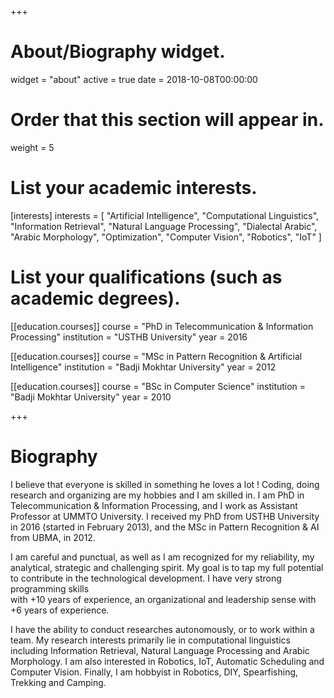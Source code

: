 +++
# About/Biography widget.
widget = "about"
active = true
date = 2018-10-08T00:00:00

# Order that this section will appear in.
weight = 5

# List your academic interests.
[interests]
  interests = [
    "Artificial Intelligence",
    "Computational Linguistics",
    "Information Retrieval",
	"Natural Language Processing",
	"Dialectal Arabic",
	"Arabic Morphology",
	"Optimization",
	"Computer Vision",
	"Robotics",
	"IoT"
  ]

# List your qualifications (such as academic degrees).
[[education.courses]]
  course = "PhD in Telecommunication & Information Processing"
  institution = "USTHB University"
  year = 2016

[[education.courses]]
  course = "MSc in Pattern Recognition & Artificial Intelligence"
  institution = "Badji Mokhtar University"
  year = 2012

[[education.courses]]
  course = "BSc in Computer Science"
  institution = "Badji Mokhtar University"
  year = 2010
 
+++

# Biography

I believe that everyone is skilled in something he loves a lot ! Coding, doing research and organizing are my hobbies and I am skilled in.
I am PhD in Telecommunication & Information Processing, and I work as Assistant Professor at UMMTO University. I received my PhD from USTHB 
University in 2016 (started in February 2013), and the MSc in Pattern Recognition & AI from UBMA, in 2012. 

I am careful and punctual, as well as I am recognized for my reliability, my analytical, strategic and challenging spirit. My goal is to 
tap my full potential to contribute in the technological development. I have very strong programming skills  
with +10 years of experience, an organizational and leadership sense with +6 years of experience. 

I have the ability to conduct researches autonomously, or to work within a team. My research interests primarily lie in 
computational linguistics including Information Retrieval, Natural Language Processing and Arabic Morphology. I am also interested in 
Robotics, IoT, Automatic Scheduling and Computer Vision. Finally, I am hobbyist in Robotics, DIY, Spearfishing, Trekking and Camping. 
